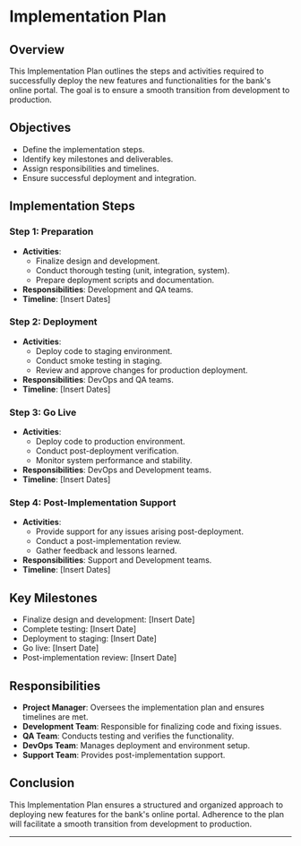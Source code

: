 # Implementation Plan

## Overview
This Implementation Plan outlines the steps and activities required to successfully deploy the new features and functionalities for the bank's online portal. The goal is to ensure a smooth transition from development to production.

## Objectives
- Define the implementation steps.
- Identify key milestones and deliverables.
- Assign responsibilities and timelines.
- Ensure successful deployment and integration.

## Implementation Steps

### Step 1: Preparation
- **Activities**:
  - Finalize design and development.
  - Conduct thorough testing (unit, integration, system).
  - Prepare deployment scripts and documentation.
- **Responsibilities**: Development and QA teams.
- **Timeline**: [Insert Dates]

### Step 2: Deployment
- **Activities**:
  - Deploy code to staging environment.
  - Conduct smoke testing in staging.
  - Review and approve changes for production deployment.
- **Responsibilities**: DevOps and QA teams.
- **Timeline**: [Insert Dates]

### Step 3: Go Live
- **Activities**:
  - Deploy code to production environment.
  - Conduct post-deployment verification.
  - Monitor system performance and stability.
- **Responsibilities**: DevOps and Development teams.
- **Timeline**: [Insert Dates]

### Step 4: Post-Implementation Support
- **Activities**:
  - Provide support for any issues arising post-deployment.
  - Conduct a post-implementation review.
  - Gather feedback and lessons learned.
- **Responsibilities**: Support and Development teams.
- **Timeline**: [Insert Dates]

## Key Milestones
- Finalize design and development: [Insert Date]
- Complete testing: [Insert Date]
- Deployment to staging: [Insert Date]
- Go live: [Insert Date]
- Post-implementation review: [Insert Date]

## Responsibilities
- **Project Manager**: Oversees the implementation plan and ensures timelines are met.
- **Development Team**: Responsible for finalizing code and fixing issues.
- **QA Team**: Conducts testing and verifies the functionality.
- **DevOps Team**: Manages deployment and environment setup.
- **Support Team**: Provides post-implementation support.

## Conclusion
This Implementation Plan ensures a structured and organized approach to deploying new features for the bank's online portal. Adherence to the plan will facilitate a smooth transition from development to production.

---
